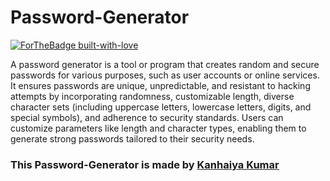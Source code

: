 # Password-Generator

[![ForTheBadge built-with-love](http://ForTheBadge.com/images/badges/built-with-love.svg)](https://iamkanhaiyakumar.github.io/Password-Generator/)


A password generator is a tool or program that creates random and secure passwords for various purposes, such as user accounts or online services. It ensures passwords are unique, unpredictable, and resistant to hacking attempts by incorporating randomness, customizable length, diverse character sets (including uppercase letters, lowercase letters, digits, and special symbols), and adherence to security standards. Users can customize parameters like length and character types, enabling them to generate strong passwords tailored to their security needs.


### This Password-Generator is made by [Kanhaiya Kumar](https://www.github.com/iamkanhaiyakumar/)

